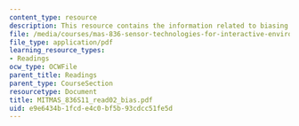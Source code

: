 ```yaml
---
content_type: resource
description: This resource contains the information related to biasing an op-amp.
file: /media/courses/mas-836-sensor-technologies-for-interactive-environments-spring-2011/e9e6434b1fcde4c0bf5b93cdcc51fe5d_MITMAS_836S11_read02_bias.pdf
file_type: application/pdf
learning_resource_types:
- Readings
ocw_type: OCWFile
parent_title: Readings
parent_type: CourseSection
resourcetype: Document
title: MITMAS_836S11_read02_bias.pdf
uid: e9e6434b-1fcd-e4c0-bf5b-93cdcc51fe5d
---
```

